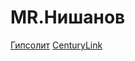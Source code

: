 # MR.Нишанов
[Гипсолит](https://qwerty1070.github.io/Projekt/src/)
[CenturyLink](https://qwerty1070.github.io/src/)



